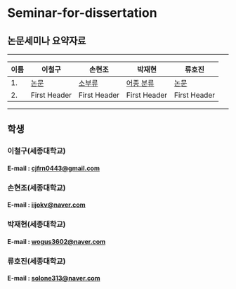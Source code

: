 # Seminar-for-dissertation

## 논문세미나 요약자료


------------------------------------------------------------------------------------------------------------------------------------------
|이름|        이철구     |       손현조     |      박재현       |      류호진         |
|---| --------------------- | --------------------- | --------------------- | --------------------- |
|1.|      [논문](CheolGu/이미지자동태깅.hwp)     |     [소부류](Hyeoncho/소부류.pptx)     |     [어종 분류](JaeHyun/어종분류를위한CNN의적용정리.hwp)    |     [논문](hojin/a.txt)      |
|2.|     First Header      |     First Header      |     First Header      |     First Header      |
 
------------------------------------------------------------------------------------------------------------------------------------------
 
 ## 학생
 
 ### 이철구(세종대학교)
  #### E-mail : cjfrn0443@gmail.com
  
 ### 손현조(세종대학교)
  #### E-mail : iijokv@naver.com
  
 ### 박재현(세종대학교)
 #### E-mail : wogus3602@naver.com
  
 ### 류호진(세종대학교)
 #### E-mail : solone313@naver.com
